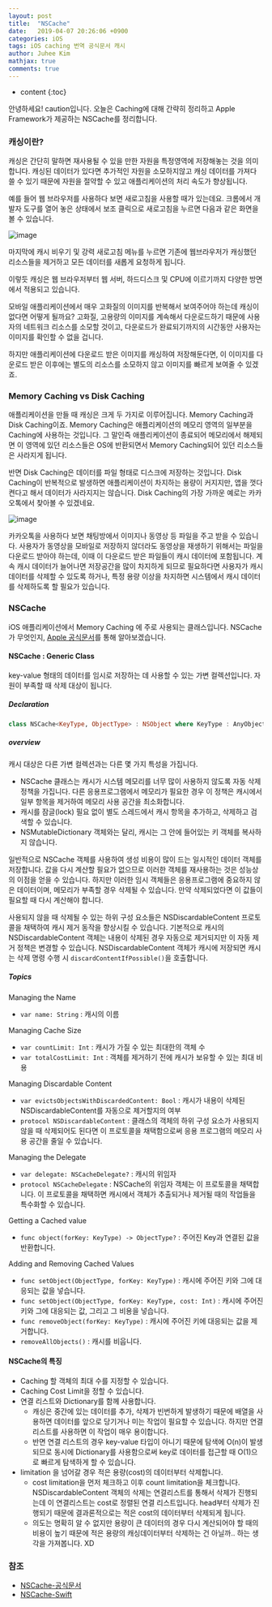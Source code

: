 ```yaml
---
layout: post
title:  "NSCache"
date:   2019-04-07 20:26:06 +0900
categories: iOS
tags: iOS caching 번역 공식문서 캐시
author: Juhee Kim
mathjax: true
comments: true
---
```


* content
{:toc}

안녕하세요! caution입니다.
오늘은 Caching에 대해 간략히 정리하고 Apple Framework가 제공하는 NSCache를 정리합니다.

### 캐싱이란?
 캐싱은 간단히 말하면 재사용될 수 있을 만한 자원을 특정영역에 저장해놓는 것을 의미합니다. 캐싱된 데이터가 있다면 추가적인 자원을 소모하지않고 캐싱 데이터를 가져다 쓸 수 있기 때문에 자원을 절약할 수 있고 애플리케이션의 처리 속도가 향상됩니다.

예를 들어 웹 브라우저를 사용하다 보면 새로고침을 사용할 때가 있는데요. 크롬에서 개발자 도구를 열어 놓은 상태에서 보조 클릭으로 새로고침을 누르면 다음과 같은 화면을 볼 수 있습니다.

 ![image](/images/image-nscache-01.png)

마지막에 캐시 비우기 및 강력 새로고침 메뉴를 누르면 기존에 웹브라우저가 캐싱했던 리소스들을 제거하고 모든 데이터를 새롭게 요청하게 됩니다.

이렇듯 캐싱은 웹 브라우저부터 웹 서버, 하드디스크 및 CPU에 이르기까지 다양한 방면에서 적용되고 있습니다.

모바일 애플리케이션에서 매우 고화질의 이미지를 반복해서 보여주어야 하는데 캐싱이 없다면 어떻게 될까요? 고화질, 고용량의 이미지를 계속해서 다운로드하기 때문에 사용자의 네트워크 리소스를 소모할 것이고, 다운로드가 완료되기까지의 시간동안 사용자는 이미지를 확인할 수 없을 겁니다.

하지만 애플리케이션에 다운로드 받은 이미지를 캐싱하여 저장해둔다면, 이 이미지를 다운로드 받은 이후에는 별도의 리소스를 소모하지 않고 이미지를 빠르게 보여줄 수 있겠죠.

### Memory Caching vs Disk Caching
애플리케이션을 만들 때 캐싱은 크게 두 가지로 이루어집니다. Memory Caching과 Disk Caching이죠. Memory Caching은 애플리케이션의 메모리 영역의 일부분을 Caching에 사용하는 것입니다. 그 말인즉 애플리케이션이 종료되어 메모리에서 해제되면 이 영역에 있던 리소스들은 OS에 반환되면서 Memory Caching되어 있던 리소스들은 사라지게 됩니다.

반면 Disk Caching은 데이터를 파일 형태로 디스크에 저장하는 것입니다. Disk Caching이 반복적으로 발생하면 애플리케이션이 차지하는 용량이 커지지만, 앱을 껏다 켠다고 해서 데이터가 사라지지는 않습니다. Disk Caching의 가장 가까운 예로는 카카오톡에서 찾아볼 수 있겠네요.

![image](/images/KakaoTalk_Photo_2019-04-07-20-29-12.png)

카카오톡을 사용하다 보면 채팅방에서 이미지나 동영상 등 파일을 주고 받을 수 있습니다. 사용자가 동영상을 모바일로 저장하지 않더라도 동영상을 재생하기 위해서는 파일을 다운로드 받아야 하는데, 이때 이 다운로드 받은 파일들이 캐시 데이터에 포함됩니다. 계속 캐시 데이터가 늘어나면 저장공간을 많이 차지하게 되므로 필요하다면 사용자가 캐시 데이터를 삭제할 수 있도록 하거나, 특정 용량 이상을 차지하면 시스템에서 캐시 데이터를 삭제하도록 할 필요가 있습니다.

### NSCache
iOS 애플리케이션에서 Memory Caching 에 주로 사용되는 클래스입니다. NSCache가 무엇인지, [Apple 공식문서](https://developer.apple.com/documentation/foundation/nscache)를 통해 알아보겠습니다.

#### NSCache : Generic Class
key-value 형태의 데이터를 임시로 저장하는 데 사용할 수 있는 가변 컬렉션입니다. 자원이 부족할 때 삭제 대상이 됩니다.
##### Declaration
```swift
class NSCache<KeyType, ObjectType> : NSObject where KeyType : AnyObject, ObjectType : AnyObject
```
##### overview
캐시 대상은 다른 가변 컬렉션과는 다른 몇 가지 특성을 가집니다.
* NSCache 클래스는 캐시가 시스템 메모리를 너무 많이 사용하지 않도록 자동 삭제 정책을 가집니다. 다른 응용프로그램에서 메모리가 필요한 경우 이 정책은 캐시에서 일부 항목을 제거하여 메모리 사용 공간을 최소화합니다.
* 캐시를 잠글(lock) 필요 없이 별도 스레드에서 캐시 항목을 추가하고, 삭제하고 검색할 수 있습니다.
* NSMutableDictionary 객체와는 달리, 캐시는 그 안에 들어있는 키 객체를 복사하지 않습니다.

일반적으로 NSCache 객체를 사용하여 생성 비용이 많이 드는 일시적인 데이터 객체를 저장합니다. 값을 다시 계산할 필요가 없으므로 이러한 객체를 재사용하는 것은 성능상의 이점을 얻을 수 있습니다. 하지만 이러한 임시 객체들은 응용프로그램에 중요하지 않은 데이터이며, 메모리가 부족할 경우 삭제될 수 있습니다. 만약 삭제되었다면 이 값들이 필요할 때 다시 계산해야 합니다.

사용되지 않을 때 삭제될 수 있는 하위 구성 요소들은 NSDiscardableContent 프로토콜을 채택하여 캐시 제거 동작을 향상시킬 수 있습니다. 기본적으로 캐시의 NSDiscardableContent 객체는 내용이 삭제된 경우 자동으로 제거되지만 이 자동 제거 정책은 변경할 수 있습니다. NSDiscardableContent 객체가 캐시에 저장되면 캐시는 삭제 명령 수행 시 ```discardContentIfPossible()```을 호출합니다.
##### Topics
Managing the Name
* ```var name: String``` : 캐시의 이름

Managing Cache Size
* ```var countLimit: Int``` : 캐시가 가질 수 있는 최대한의 객체 수
* ```var totalCostLimit: Int``` : 객체를 제거하기 전에 캐시가 보유할 수 있는 최대 비용

Managing Discardable Content
* ```var evictsObjectsWithDiscardedContent: Bool``` : 캐시가 내용이 삭제된 NSDiscardableContent를 자동으로 제거할지의 여부
* ```protocol NSDiscardableContent``` : 클래스의 객체의 하위 구성 요소가 사용되지 않을 때 삭제되어도 된다면 이 프로토콜을 채택함으로써 응용 프로그램의 메모리 사용 공간을 줄일 수 있습니다.

Managing the Delegate
* ```var delegate: NSCacheDelegate?``` : 캐시의 위임자
* ```protocol NSCacheDelegate``` : NSCache의 위임자 객체는 이 프로토콜을 채택합니다. 이 프로토콜을 채택하면 캐시에서 객체가 추출되거나 제거될 때의 작업들을 특수화할 수 있습니다.

Getting a Cached value
* ```func object(forKey: KeyType) -> ObjectType?``` : 주어진 Key과 연결된 값을 반환합니다.

Adding and Removing Cached Values
* ```func setObject(ObjectType, forKey: KeyType)``` : 캐시에 주어진 키와 그에 대응되는 값을 넣습니다.
* ```func setObject(ObjectType, forKey: KeyType, cost: Int)``` : 캐시에 주어진 키와 그에 대응되는 값, 그리고 그 비용을 넣습니다.
* ```func removeObject(forKey: KeyType)``` : 캐시에 주어진 키에 대응되는 값을 제거합니다.
* ```removeAllObjects()``` : 캐시를 비웁니다.

#### NSCache의 특징
* Caching 할 객체의 최대 수를 지정할 수 있습니다.
* Caching Cost Limit을 정할 수 있습니다.
* 연결 리스트와 Dictionary를 함께 사용합니다.
  * 캐싱은 중간에 있는 데이터를 추가, 삭제가 빈번하게 발생하기 때문에 배열을 사용하면 데이터를 앞으로 당기거나 미는 작업이 필요할 수 있습니다. 하지만 연결리스트를 사용하면 이 작업이 매우 용이합니다.
  * 반면 연결 리스트의 경우 key-value 타입이 아니기 때문에 탐색에 O(n)이 발생되므로 동시에 Dictionary를 사용함으로써 key로 데이터를 접근할 때 O(1)으로 빠르게 탐색하게 할 수 있습니다.
* limitation 을 넘어갈 경우 적은 용량(cost)의 데이터부터 삭제합니다.
  * cost limitation을 먼저 체크하고 이후 count limitation을 체크합니다. NSDiscardableContent 객체의 삭제는 연결리스트를 통해서 삭제가 진행되는데 이 연결리스트는 cost로 정렬된 연결 리스트입니다. head부터 삭제가 진행되기 때문에 결과론적으로는 적은 cost의 데이터부터 삭제되게 됩니다.
  * 의도는 명확히 알 수 없지만 용량이 큰 데이터의 경우 다시 계산되어야 할 때의 비용이 높기 때문에 적은 용량의 캐싱데이터부터 삭제하는 건 아닐까.. 하는 생각을 가져봅니다. XD

### 참조
* [NSCache-공식문서](https://developer.apple.com/documentation/foundation/nscache)
* [NSCache-Swift](https://github.com/apple/swift-corelibs-foundation/blob/master/Foundation/NSCache.swift)
